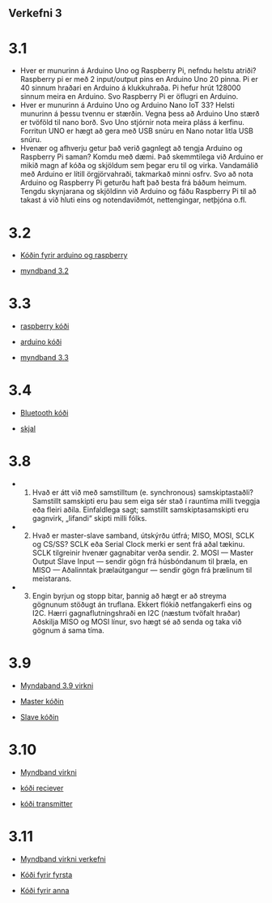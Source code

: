 ## Verkefni 3

# 3.1

* Hver er munurinn á Arduino Uno og Raspberry Pi, nefndu helstu atriði? Raspberry pi er með 2 input/output pins en Arduino Uno 20 pinna. Pi er 40 sinnum hraðari en Arduino á klukkuhraða. Pi hefur hrút 128000 sinnum meira en Arduino. Svo Raspberry Pi er öflugri en Arduino.
* Hver er munurinn á Arduino Uno og Arduino Nano IoT 33? Helsti munurinn á þessu tvennu er stærðin. Vegna þess að Arduino Uno stærð er tvöföld til nano borð. Svo Uno stjórnir nota meira pláss á kerfinu. Forritun UNO er hægt að gera með USB snúru en Nano notar litla USB snúru.
* Hvenær og afhverju getur það verið gagnlegt að tengja Arduino og Raspberry Pi saman? Komdu með dæmi. Það skemmtilega við Arduino er mikið magn af kóða og skjöldum sem þegar eru til og virka. Vandamálið með Arduino er lítill örgjörvahraði, takmarkað minni osfrv. Svo að nota Arduino og Raspberry Pi geturðu haft það besta frá báðum heimum. Tengdu skynjarana og skjöldinn við Arduino og fáðu Raspberry Pi til að takast á við hluti eins og notendaviðmót, nettengingar, netþjóna o.fl.

# 3.2

* [Kóðin fyrir arduino og raspberry](https://github.com/BjarkiJohannes/VESM/blob/main/hello.py)

* [myndband 3.2](https://streamable.com/fi0aka)

# 3.3

* [raspberry kóði](https://github.com/BjarkiJohannes/VESM/blob/main/33.py)

* [arduino kóði](https://github.com/BjarkiJohannes/VESM/blob/main/33ardu.py)

* [myndband 3.3](https://streamable.com/261ub0)

# 3.4

* [Bluetooth kóði](https://github.com/BjarkiJohannes/VESM/blob/main/bluetooth.py)

* [skjal](https://github.com/BjarkiJohannes/VESM/blob/main/skj)

#  3.8

* 1. Hvað er átt við með samstilltum (e. synchronous) samskiptastaðli? Samstillt samskipti eru þau sem eiga sér stað í rauntíma milli tveggja eða fleiri aðila. Einfaldlega sagt; samstillt samskiptasamskipti eru gagnvirk, „lifandi“ skipti milli fólks.

* 2. Hvað er master-slave samband, útskýrðu útfrá; MISO, MOSI, SCLK og CS/SS? SCLK eða Serial Clock merki er sent frá aðal tækinu. SCLK tilgreinir hvenær gagnabitar verða sendir. 2. MOSI — Master Output Slave Input — sendir gögn frá húsbóndanum til þræla, en MISO — Aðalinntak þrælaútgangur — sendir gögn frá þrælinum til meistarans.

* 3. Engin byrjun og stopp bitar, þannig að hægt er að streyma gögnunum stöðugt án truflana.
Ekkert flókið netfangakerfi eins og I2C.
Hærri gagnaflutningshraði en I2C (næstum tvöfalt hraðar)
Aðskilja MISO og MOSI línur, svo hægt sé að senda og taka við gögnum á sama tíma.

# 3.9 

* [Myndaband 3.9 virkni](https://streamable.com/pbaqxw)

* [Master kóðin](https://github.com/BjarkiJohannes/VESM/blob/main/master.ino)

* [Slave kóðin](https://github.com/BjarkiJohannes/VESM/blob/main/slave.ino)

# 3.10

* [Myndband virkni](https://streamable.com/08cfmf)

* [kóði reciever](https://github.com/BjarkiJohannes/VESM/blob/main/reciever.ino)

* [kóði transmitter](https://github.com/BjarkiJohannes/VESM/blob/main/transmitter.ino)

# 3.11

* [Myndband virkni verkefni](https://streamable.com/rod4hy)

* [Kóði fyrir fyrsta](https://github.com/BjarkiJohannes/VESM/blob/main/first.ino)

* [Kóði fyrir anna](https://github.com/BjarkiJohannes/VESM/blob/main/second.ino)
